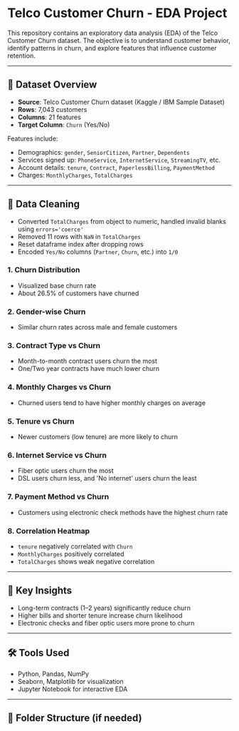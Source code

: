 # Telco Customer Churn - EDA Project

This repository contains an exploratory data analysis (EDA) of the Telco Customer Churn dataset. The objective is to understand customer behavior, identify patterns in churn, and explore features that influence customer retention.

---

## 📁 Dataset Overview
- **Source**: Telco Customer Churn dataset (Kaggle / IBM Sample Dataset)
- **Rows**: 7,043 customers
- **Columns**: 21 features
- **Target Column**: `Churn` (Yes/No)

Features include:
- Demographics: `gender`, `SeniorCitizen`, `Partner`, `Dependents`
- Services signed up: `PhoneService`, `InternetService`, `StreamingTV`, etc.
- Account details: `tenure`, `Contract`, `PaperlessBilling`, `PaymentMethod`
- Charges: `MonthlyCharges`, `TotalCharges`

---

## 🧹 Data Cleaning
- Converted `TotalCharges` from object to numeric, handled invalid blanks using `errors='coerce'`
- Removed 11 rows with `NaN` in `TotalCharges`
- Reset dataframe index after dropping rows
- Encoded `Yes/No` columns (`Partner`, `Churn`, etc.) into `1/0`



### 1. Churn Distribution
- Visualized base churn rate
- About 26.5% of customers have churned

### 2. Gender-wise Churn
- Similar churn rates across male and female customers

### 3. Contract Type vs Churn
- Month-to-month contract users churn the most
- One/Two year contracts have much lower churn

### 4. Monthly Charges vs Churn
- Churned users tend to have higher monthly charges on average

### 5. Tenure vs Churn
- Newer customers (low tenure) are more likely to churn

### 6. Internet Service vs Churn
- Fiber optic users churn the most
- DSL users churn less, and 'No internet' users churn the least

### 7. Payment Method vs Churn
- Customers using electronic check methods have the highest churn rate

### 8. Correlation Heatmap
- `tenure` negatively correlated with `Churn`
- `MonthlyCharges` positively correlated
- `TotalCharges` shows weak negative correlation

---

## 📌 Key Insights
- Long-term contracts (1–2 years) significantly reduce churn
- Higher bills and shorter tenure increase churn likelihood
- Electronic checks and fiber optic users more prone to churn

---

## 🛠 Tools Used
- Python, Pandas, NumPy
- Seaborn, Matplotlib for visualization
- Jupyter Notebook for interactive EDA

---

## 📂 Folder Structure (if needed)
